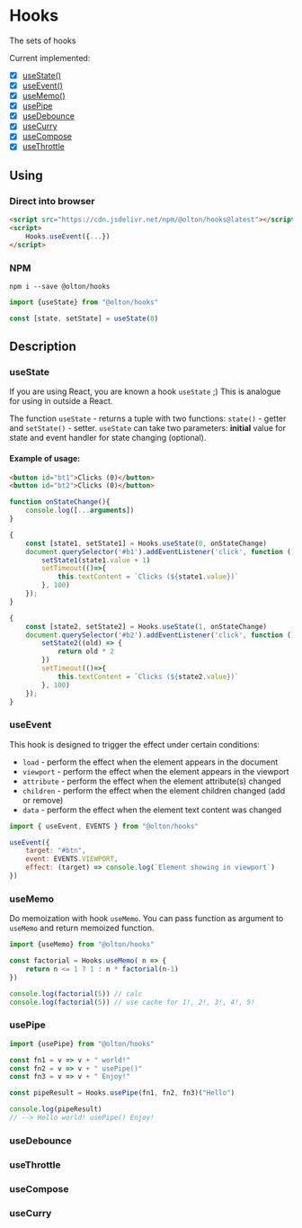 # Hooks
The sets of hooks

Current implemented:

+ [x] [useState()](#usestate)
+ [x] [useEvent()](#useevent)
+ [x] [useMemo()](#usememo)
+ [x] [usePipe](#usepipe)
+ [x] [useDebounce](#usedebounce)
+ [x] [useCurry](#usecurry)
+ [x] [useCompose](#usecompose)
+ [x] [useThrottle](#usethrottle)

## Using

### Direct into browser
```html
<script src="https://cdn.jsdelivr.net/npm/@olton/hooks@latest"></script>
<script>
    Hooks.useEvent({...})
</script>
```

### NPM
```shell
npm i --save @olton/hooks
```
```javascript
import {useState} from "@olton/hooks"

const [state, setState] = useState(0)
```

## Description

### useState
If you are using React, you are known a hook `useState` ;) This is analogue for using in outside a React.

The function `useState` - returns a tuple with two functions: `state()` - getter and `setState()` - setter.
`useState` can take two parameters: **initial** value for state and event handler for state changing (optional).

#### Example of usage:
```html
<button id="bt1">Clicks (0)</button>
<button id="bt2">Clicks (0)</button>
```

```javascript
function onStateChange(){
    console.log([...arguments])
}

{
    const [state1, setState1] = Hooks.useState(0, onStateChange)
    document.querySelector('#b1').addEventListener('click', function () {
        setState1(state1.value + 1)
        setTimeout(()=>{
            this.textContent = `Clicks (${state1.value})`
        }, 100)
    });
}

{
    const [state2, setState2] = Hooks.useState(1, onStateChange)
    document.querySelector('#b2').addEventListener('click', function () {
        setState2((old) => {
            return old * 2
        })
        setTimeout(()=>{
            this.textContent = `Clicks (${state2.value})`
        }, 100)
    });
}
```

### useEvent
This hook is designed to trigger the effect under certain conditions:
- `load` - perform the effect when the element appears in the document
- `viewport` - perform the effect when the element appears in the viewport
- `attribute` - perform the effect when the element attribute(s) changed
- `children` - perform the effect when the element children changed (add or remove)
- `data` - perform the effect when the element text content was changed

```javascript
import { useEvent, EVENTS } from "@olton/hooks"

useEvent({
    target: "#btn",
    event: EVENTS.VIEWPORT,
    effect: (target) => console.log(`Element showing in viewport`)
})

```

### useMemo
Do memoization with hook `useMemo`. You can pass function as argument to `useMemo` and return memoized function.
```javascript
import {useMemo} from "@olton/hooks"

const factorial = Hooks.useMemo( n => {
    return n <= 1 ? 1 : n * factorial(n-1)
})

console.log(factorial(5)) // calc
console.log(factorial(5)) // use cache for 1!, 2!, 3!, 4!, 5!

```

### usePipe
```javascript
import {usePipe} from "@olton/hooks"

const fn1 = v => v + " world!"
const fn2 = v => v + " usePipe()"
const fn3 = v => v + " Enjoy!"

const pipeResult = Hooks.usePipe(fn1, fn2, fn3)("Hello")

console.log(pipeResult)
// --> Hello world! usePipe() Enjoy!
```

### useDebounce
### useThrottle
### useCompose
### useCurry